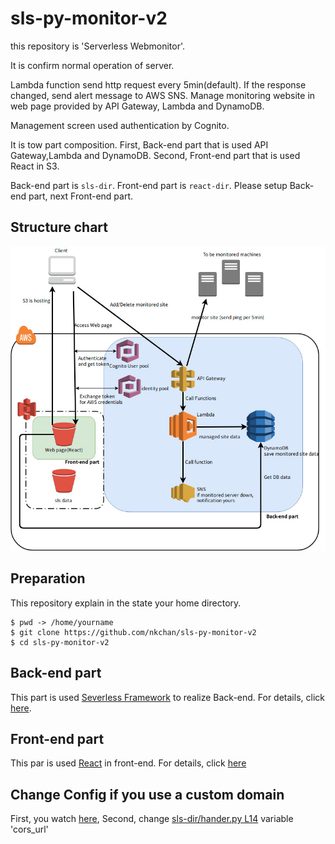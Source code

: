 # sls-py-monitor-v2
this repository is 'Serverless Webmonitor'.

It is confirm normal operation of server.

Lambda function send http request every 5min(default). If the response changed, send alert message to AWS SNS. Manage monitoring website in web page provided by API Gateway, Lambda and DynamoDB.

Management screen used authentication by Cognito.

It is tow part composition. First, Back-end part that is used API Gateway,Lambda and DynamoDB. Second, Front-end part that is used React in S3.

Back-end part is `sls-dir`. Front-end part is `react-dir`. Please setup Back-end part, next Front-end part. 


## Structure chart
![構成図](https://github.com/nkchan/sls-py-monitor-v2/blob/master/image/structure-chart.jpg)

## Preparation
This repository explain in the state your home directory.

```
$ pwd -> /home/yourname 
$ git clone https://github.com/nkchan/sls-py-monitor-v2
$ cd sls-py-monitor-v2
```

## Back-end part
This part is used [Severless Framework](https://serverless.com/) to realize Back-end. For details, click [here](/sls-dir/README.md).
## Front-end part
This par is used [React](https://reactjs.org/) in front-end. For details, click [here](/react-dir/README.md)

## Change Config if you use a custom domain
First, you watch [here](https://docs.aws.amazon.com/AmazonS3/latest/dev/website-hosting-custom-domain-walkthrough.html), Second, change [sls-dir/hander.py L14](https://github.com/nkchan/sls-py-monitor-v2/blob/master/sls-dir/handler.py#L14) variable 'cors_url'
